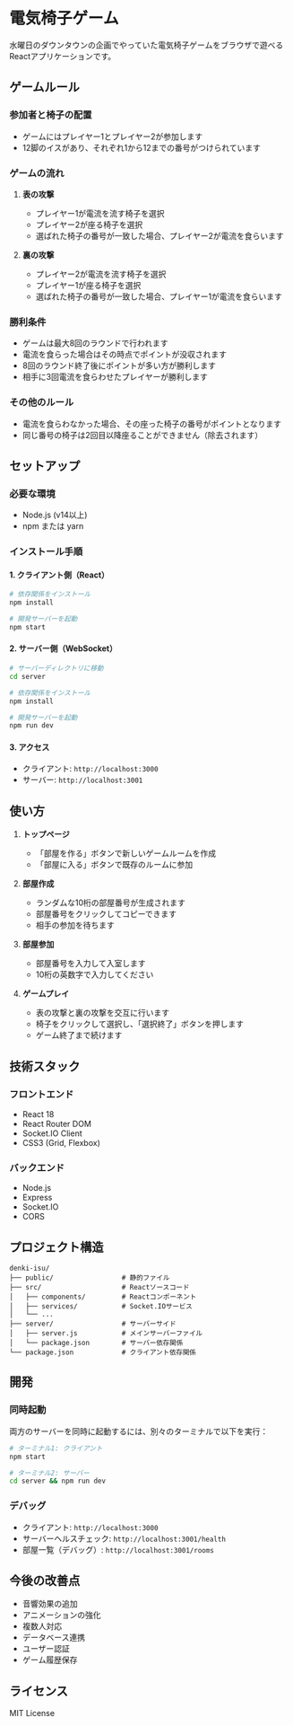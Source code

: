 # 電気椅子ゲーム

水曜日のダウンタウンの企画でやっていた電気椅子ゲームをブラウザで遊べるReactアプリケーションです。

## ゲームルール

### 参加者と椅子の配置
- ゲームにはプレイヤー1とプレイヤー2が参加します
- 12脚のイスがあり、それぞれ1から12までの番号がつけられています

### ゲームの流れ
1. **表の攻撃**
   - プレイヤー1が電流を流す椅子を選択
   - プレイヤー2が座る椅子を選択
   - 選ばれた椅子の番号が一致した場合、プレイヤー2が電流を食らいます

2. **裏の攻撃**
   - プレイヤー2が電流を流す椅子を選択
   - プレイヤー1が座る椅子を選択
   - 選ばれた椅子の番号が一致した場合、プレイヤー1が電流を食らいます

### 勝利条件
- ゲームは最大8回のラウンドで行われます
- 電流を食らった場合はその時点でポイントが没収されます
- 8回のラウンド終了後にポイントが多い方が勝利します
- 相手に3回電流を食らわせたプレイヤーが勝利します

### その他のルール
- 電流を食らわなかった場合、その座った椅子の番号がポイントとなります
- 同じ番号の椅子は2回目以降座ることができません（除去されます）

## セットアップ

### 必要な環境
- Node.js (v14以上)
- npm または yarn

### インストール手順

#### 1. クライアント側（React）
```bash
# 依存関係をインストール
npm install

# 開発サーバーを起動
npm start
```

#### 2. サーバー側（WebSocket）
```bash
# サーバーディレクトリに移動
cd server

# 依存関係をインストール
npm install

# 開発サーバーを起動
npm run dev
```

#### 3. アクセス
- クライアント: `http://localhost:3000`
- サーバー: `http://localhost:3001`

## 使い方

1. **トップページ**
   - 「部屋を作る」ボタンで新しいゲームルームを作成
   - 「部屋に入る」ボタンで既存のルームに参加

2. **部屋作成**
   - ランダムな10桁の部屋番号が生成されます
   - 部屋番号をクリックしてコピーできます
   - 相手の参加を待ちます

3. **部屋参加**
   - 部屋番号を入力して入室します
   - 10桁の英数字で入力してください

4. **ゲームプレイ**
   - 表の攻撃と裏の攻撃を交互に行います
   - 椅子をクリックして選択し、「選択終了」ボタンを押します
   - ゲーム終了まで続けます

## 技術スタック

### フロントエンド
- React 18
- React Router DOM
- Socket.IO Client
- CSS3 (Grid, Flexbox)

### バックエンド
- Node.js
- Express
- Socket.IO
- CORS

## プロジェクト構造

```
denki-isu/
├── public/                 # 静的ファイル
├── src/                    # Reactソースコード
│   ├── components/         # Reactコンポーネント
│   ├── services/           # Socket.IOサービス
│   └── ...
├── server/                 # サーバーサイド
│   ├── server.js           # メインサーバーファイル
│   └── package.json        # サーバー依存関係
└── package.json            # クライアント依存関係
```

## 開発

### 同時起動
両方のサーバーを同時に起動するには、別々のターミナルで以下を実行：

```bash
# ターミナル1: クライアント
npm start

# ターミナル2: サーバー
cd server && npm run dev
```

### デバッグ
- クライアント: `http://localhost:3000`
- サーバーヘルスチェック: `http://localhost:3001/health`
- 部屋一覧（デバッグ）: `http://localhost:3001/rooms`

## 今後の改善点

- 音響効果の追加
- アニメーションの強化
- 複数人対応
- データベース連携
- ユーザー認証
- ゲーム履歴保存

## ライセンス

MIT License 
